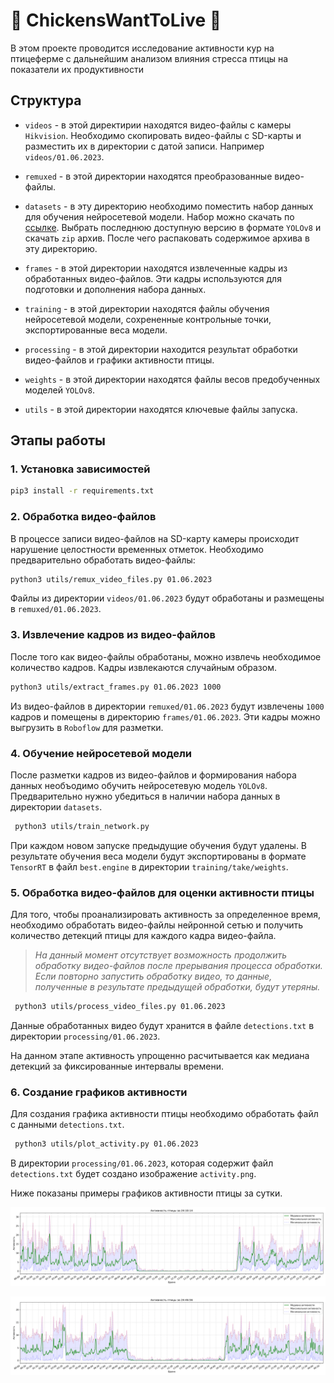 # 🐓 ChickensWantToLive 🐓

В этом проекте проводится исследование активности кур на птицеферме с дальнейшим анализом влияния стресса птицы на показатели их продуктивности

## Структура

- `videos` - в этой директирии находятся видео-файлы с камеры `Hikvision`. Необходимо скопировать видео-файлы с SD-карты и разместить их в директории с датой записи. Например `videos/01.06.2023`.

- `remuxed` - в этой директории находятся преобразованные видео-файлы.

- `datasets` - в эту директорию необходимо поместить набор данных для обучения нейросетевой модели. Набор можно скачать по [ссылке](https://universe.roboflow.com/pavel-vasiliev/chickens-want-to-live). Выбрать последнюю доступную версию в формате `YOLOv8` и скачать `zip` архив. После чего распаковать содержимое архива в эту директорию.

- `frames` - в этой директории находятся извлеченные кадры из обработанных видео-файлов. Эти кадры используются для подготовки и дополнения набора данных.

- `training` - в этой директории находятся файлы обучения нейросетевой модели, сохрененные контрольные точки, экспортированные веса модели.

- `processing` - в этой директории находится результат обработки видео-файлов и графики активности птицы.

- `weights` - в этой директории находятся файлы весов предобученных моделей `YOLOv8`.

- `utils` - в этой директории находятся ключевые файлы запуска.

## Этапы работы

### 1. Установка зависимостей

```bash
pip3 install -r requirements.txt
```

### 2. Обработка видео-файлов

В процессе записи видео-файлов на SD-карту камеры происходит нарушение целостности временных отметок. Необходимо предварительно обработать видео-файлы:

```bash
python3 utils/remux_video_files.py 01.06.2023
```

Файлы из директории `videos/01.06.2023` будут обработаны и размещены в `remuxed/01.06.2023`.

### 3. Извлечение кадров из видео-файлов

После того как видео-файлы обработаны, можно извлечь необходимое количество кадров. Кадры извлекаются случайным образом.

```bash
python3 utils/extract_frames.py 01.06.2023 1000
```

Из видео-файлов в директории `remuxed/01.06.2023` будут извлечены `1000` кадров и помещены в директорию `frames/01.06.2023`. Эти кадры можно выгрузить в `Roboflow` для разметки.

### 4. Обучение нейросетевой модели

После разметки кадров из видео-файлов и формирования набора данных необъодимо обучить нейросетевую модель `YOLOv8`. Предварительно нужно убедиться в наличии набора данных в директории `datasets`.

```bash
 python3 utils/train_network.py
```

При каждом новом запуске предыдущие обучения будут удалены. В результате обучения веса модели будут экспортированы в формате `TensorRT` в файл `best.engine` в директории `training/take/weights`.

### 5. Обработка видео-файлов для оценки активности птицы

Для того, чтобы проанализировать активность за определенное время, необходимо обработать видео-файлы нейронной сетью и получить количество детекций птицы для каждого кадра видео-файла.

> _На данный момент отсутствует возможность продолжить обработку видео-файлов после прерывания процесса обработки. Если повторно запустить обработку видео, то данные, полученные в результате предыдущей обработки, будут утеряны._

```bash
 python3 utils/process_video_files.py 01.06.2023
```

Данные обработанных видео будут хранится в файле `detections.txt` в директории `processing/01.06.2023`.

На данном этапе активность упрощенно расчитывается как медиана детекций за фиксированные интервалы времени.

### 6. Создание графиков активности

Для создания графика активности птицы необходимо обработать файл с данными `detections.txt`.

```bash
 python3 utils/plot_activity.py 01.06.2023
```

В директории `processing/01.06.2023`, которая содержит файл `detections.txt` будет создано изображение `activity.png`.

Ниже показаны примеры графиков активности птицы за сутки.

![ChickenActivity](sample1.png "Активность курочек")

![ChickenActivity](sample2.png "Активность курочек")
